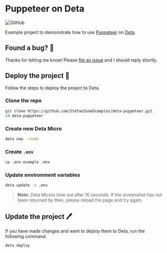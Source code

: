 # Puppeteer on Deta

![GitHub](https://img.shields.io/github/license/StefanZoneExamples/deta-puppeteer)

Example project to demonstrate how to use [Puppeteer](https://pptr.dev) on [Deta](https://deta.sh).

## Found a bug? 👷‍

Thanks for letting me know! Please [file an issue](../../issues/new?assignees=&labels=&template=bug_report.md&title=) and I should reply shortly.

## Deploy the project 🚀

Follow the steps to deploy the project to Deta.

### Clone the repo

```bash
git clone https://github.com/StefanZoneExamples/deta-puppeteer.git
cd deta-puppeteer
```

### Create new Deta Micro

```bash
deta new --node
```

### Create `.env`

```bash
cp .env.example .env
```

### Update environment variables

```bash
deta update -e .env
```

> **Note:** Deta Micros time out after 10 seconds. If the screenshot has not been returned by then, please reload the page and try again.

## Update the project 🖊️

If you have made changes and want to deploy them to Deta, run the following command.

```bash
deta deploy
```
